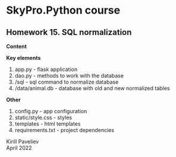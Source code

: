 # SkyPro.Python course
## Homework 15. SQL normalization

**Content**

**Key elements**
1. app.py - flask application
2. dao.py - methods to work with the database
3. /sql - sql command to normalize database
4. /data/animal.db - database with old and new normalized tables

**Other**
1. config.py - app configuration
2. static/style.css - styles
3. templates - html templates
4. requirements.txt - project dependencies

Kirill Paveliev\
April 2022